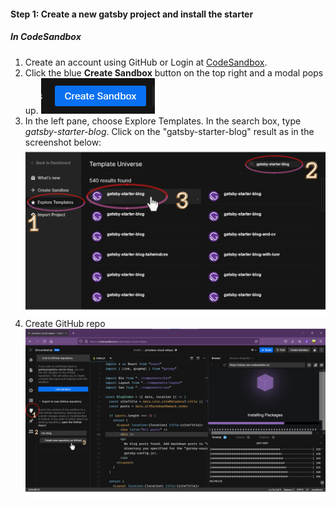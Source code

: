 #### Step 1: Create a new gatsby project and install the starter

##### In CodeSandbox

1. Create an account using GitHub or Login at [CodeSandbox](https://codesandbox.io).
1. Click the blue **Create Sandbox** button on the top right and a modal pops up.
   !["Ceate Sandbox" button](./create-sandbox.png)
1. In the left pane, choose Explore Templates. In the search box, type _gatsby-starter-blog_. Click on the "gatsby-starter-blog" result as in the screenshot below:
   !["Ceate Sandbox" modal instruction](./create-sandbox-step2.png)
1. Create GitHub repo
   ![Create GitHub repo](./gatsby-blog.png)
